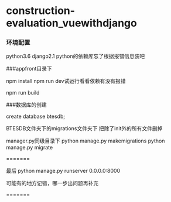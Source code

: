 # construction-evaluation_vuewithdjango

### 环境配置
python3.6
django2.1
python的依赖库忘了根据报错信息装吧




###appfront目录下

npm install
npm run dev试运行看看依赖有没有报错

npm run build



###数据库的创建

create database btesdb;

BTESDB文件夹下的migrations文件夹下 把除了init外的所有文件删掉

manager.py同级目录下
python manage.py makemigrations
python manage.py migrate



=======

最后
python manage.py runserver 0.0.0.0:8000

可能有的地方记错，哪一步出问题再补充

=======




